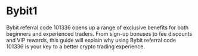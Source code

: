 # Bybit1
Bybit referral code 101336 opens up a range of exclusive benefits for both beginners and experienced traders. From sign-up bonuses to fee discounts and VIP rewards, this guide will explain why using Bybit referral code 101336 is your key to a better crypto trading experience.

